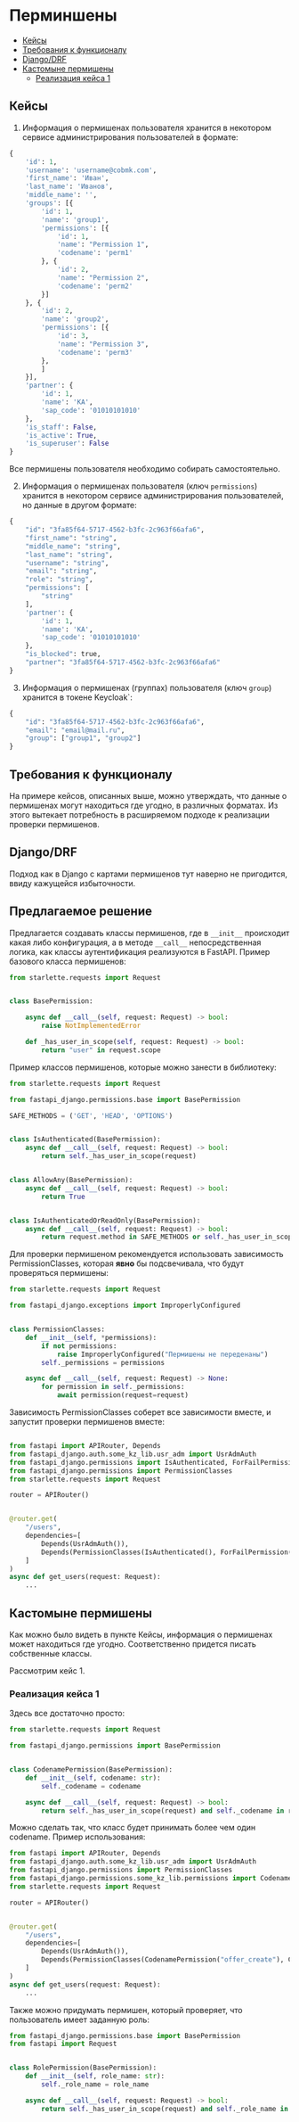 # Перминшены

- [Кейсы](#кейсы)
- [Требования к функционалу](#требования-к-функционалу)
- [Django/DRF](#djangodrf)
- [Кастомыне пермишены](#кастомыне-пермишены)
  - [Реализация кейса 1](#реализация-кейса-1)

## Кейсы

1. Информация о пермишенах пользователя хранится в некотором сервисе администрирования пользователей в формате:

```python
{
    'id': 1,
    'username': 'username@cobmk.com',
    'first_name': 'Иван',
    'last_name': 'Иванов',
    'middle_name': '',
    'groups': [{
        'id': 1,
        'name': 'group1',
        'permissions': [{
            'id': 1,
            'name': "Permission 1",
            'codename': 'perm1'
        }, {
            'id': 2,
            'name': "Permission 2",
            'codename': 'perm2'
        }]
    }, {
        'id': 2,
        'name': 'group2',
        'permissions': [{
            'id': 3,
            'name': "Permission 3",
            'codename': 'perm3'
        }, 
        ]
    }],
    'partner': {
        'id': 1,
        'name': 'КА',
        'sap_code': '01010101010'
    },
    'is_staff': False,
    'is_active': True,
    'is_superuser': False
}
```

Все пермишены пользователя необходимо собирать самостоятельно.

2. Информация о пермишенах пользователя (ключ `permissions`) хранится в некотором сервисе администрирования пользователей, но данные в другом формате:

```python
{
    "id": "3fa85f64-5717-4562-b3fc-2c963f66afa6",
    "first_name": "string",
    "middle_name": "string",
    "last_name": "string",
    "username": "string",
    "email": "string",
    "role": "string",
    "permissions": [
        "string"
    ],
    'partner': {
        'id': 1,
        'name': 'КА',
        'sap_code': '01010101010'
    },
    "is_blocked": true,
    "partner": "3fa85f64-5717-4562-b3fc-2c963f66afa6"
}
```

3. Информация о пермишенах (группах) пользователя (ключ `group`) хранится в токене Keycloak`:

```python
{
    "id": "3fa85f64-5717-4562-b3fc-2c963f66afa6",
    "email": "email@mail.ru",
    "group": ["group1", "group2"]
}
```

## Требования к функционалу

На примере кейсов, описанных выше, можно утверждать, что данные о пермишенах могут находиться где угодно, в различных 
форматах. Из этого вытекает потребность в расширяемом подходе к реализации проверки пермишенов. 

## Django/DRF

Подход как в Django с картами пермишенов тут наверно не пригодится, ввиду кажущейся избыточности. 

## Предлагаемое решение

Предлагается создавать классы пермишенов, где в `__init__` происходит какая либо конфигурация, а в методе `__call__` 
непосредственная логика, как классы аутентификация реализуются в FastAPI. Пример базового класса пермишенов:

```python
from starlette.requests import Request


class BasePermission:

    async def __call__(self, request: Request) -> bool:
        raise NotImplementedError

    def _has_user_in_scope(self, request: Request) -> bool:
        return "user" in request.scope
```

Пример классов пермишенов, которые можно занести в библиотеку:

```python
from starlette.requests import Request

from fastapi_django.permissions.base import BasePermission

SAFE_METHODS = ('GET', 'HEAD', 'OPTIONS')


class IsAuthenticated(BasePermission):
    async def __call__(self, request: Request) -> bool:
        return self._has_user_in_scope(request)


class AllowAny(BasePermission):
    async def __call__(self, request: Request) -> bool:
        return True


class IsAuthenticatedOrReadOnly(BasePermission):
    async def __call__(self, request: Request) -> bool:
        return request.method in SAFE_METHODS or self._has_user_in_scope(request)
```

Для проверки пермишеном рекомендуется использовать зависимость PermissionClasses, которая **явно** бы подсвечивала, 
что будут проверяться пермишены:

```python
from starlette.requests import Request

from fastapi_django.exceptions import ImproperlyConfigured


class PermissionClasses:
    def __init__(self, *permissions):
        if not permissions:
            raise ImproperlyConfigured("Пермишены не переденаны")
        self._permissions = permissions

    async def __call__(self, request: Request) -> None:
        for permission in self._permissions:
            await permission(request=request)
```

Зависимость PermissionClasses соберет все зависимости вместе, и запустит проверки пермишенов вместе:

```python

from fastapi import APIRouter, Depends
from fastapi_django.auth.some_kz_lib.usr_adm import UsrAdmAuth
from fastapi_django.permissions import IsAuthenticated, ForFailPermission
from fastapi_django.permissions import PermissionClasses
from starlette.requests import Request

router = APIRouter()


@router.get(
    "/users",
    dependencies=[
        Depends(UsrAdmAuth()),
        Depends(PermissionClasses(IsAuthenticated(), ForFailPermission())),  # <====
    ]
)
async def get_users(request: Request):
    ...
```

## Кастомыне пермишены

Как можно было видеть в пункте Кейсы, информация о пермишенах может находиться где угодно. Соответственно придется 
писать собственные классы. 

Рассмотрим кейс 1.

### Реализация кейса 1

Здесь все достаточно просто:

```python
from starlette.requests import Request

from fastapi_django.permissions import BasePermission


class CodenamePermission(BasePermission):
    def __init__(self, codename: str):
        self._codename = codename

    async def __call__(self, request: Request) -> bool:
        return self._has_user_in_scope(request) and self._codename in request.user.permissions
```

Можно сделать так, что класс будет принимать более чем один codename. Пример использования:

```python
from fastapi import APIRouter, Depends
from fastapi_django.auth.some_kz_lib.usr_adm import UsrAdmAuth
from fastapi_django.permissions import PermissionClasses
from fastapi_django.permissions.some_kz_lib.permissions import CodenamePermission
from starlette.requests import Request

router = APIRouter()


@router.get(
    "/users",
    dependencies=[
        Depends(UsrAdmAuth()),
        Depends(PermissionClasses(CodenamePermission("offer_create"), CodenamePermission("bad_codename"))),
    ]
)
async def get_users(request: Request):
    ...
```

Также можно придумать пермишен, который проверяет, что пользователь имеет заданную роль:

```python
from fastapi_django.permissions.base import BasePermission
from fastapi import Request


class RolePermission(BasePermission):
    def __init__(self, role_name: str):
        self._role_name = role_name

    async def __call__(self, request: Request) -> bool:
        return self._has_user_in_scope(request) and self._role_name in request.user.roles
```
